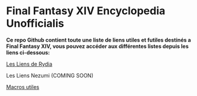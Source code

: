 # Final Fantasy XIV Encyclopedia Unofficialis

**Ce repo Github contient toute une liste de liens utiles et futiles destinés a Final Fantasy XIV, vous pouvez accéder aux différentes listes depuis les liens ci-dessous:**

[Les Liens de Rydia](https://github.com/Flabby-Owl/FFXIV-Encyclopedia-Unofficialis/blob/master/liens-rydia.md)

Les Liens Nezumi (COMING SOON)

[Macros utiles](https://github.com/Flabby-Owl/FFXIV-Encyclopedia-Unofficialis/blob/master/macros.md)
